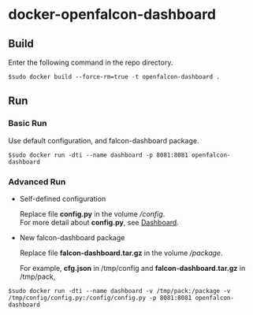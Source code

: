 # docker-openfalcon-dashboard

## Build

Enter the following command in the repo directory.

```
$sudo docker build --force-rm=true -t openfalcon-dashboard .
```

## Run

### Basic Run

Use default configuration, and falcon-dashboard package.

```
$sudo docker run -dti --name dashboard -p 8081:8081 openfalcon-dashboard
```

### Advanced Run

+ Self-defined configuration

  Replace file **config.py** in the volume */config*.  
  For more detail about **config.py**, see [Dashboard](http://book.open-falcon.com/zh/install/dashboard.html).

+ New falcon-dashboard package

  Replace file **falcon-dashboard.tar.gz** in the volume */package*.
  
  For example, **cfg.json** in /tmp/config and **falcon-dashboard.tar.gz** in /tmp/pack,

```
$sudo docker run -dti --name dashboard -v /tmp/pack:/package -v /tmp/config/config.py:/config/config.py -p 8081:8081 openfalcon-dashboard
```
